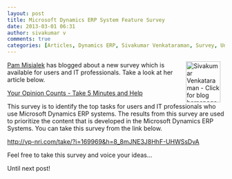 ```yaml
---
layout: post
title: Microsoft Dynamics ERP System Feature Survey
date: 2013-03-01 06:31
author: sivakumar v
comments: true
categories: [Articles, Dynamics ERP, Sivakumar Venkataraman, Survey, Uncategorized]
---
```

<p style="text-align: left;"><a title="Pam Misialek" href="http://blogs.msdn.com/337765/ProfileUrlRedirect.ashx" target="_blank"><img src="https://microsofttpd.github.io/assets/0871.sivav.jpg" alt="Sivakumar Venkataraman - Click for blog homepage" width="80" height="95" align="right" border="0" hspace="10" />Pam Misialek</a> has blogged about a new survey which is available for users and IT professionals. Take a look at her article below.</p>
<p><a title="Your Opinion Counts - Take 5 Minutes and Help" href="http://blogs.msdn.com/b/gp/archive/2013/03/01/your-opinion-counts-take-5-minutes-and-help.aspx" target="_blank">Your Opinion Counts - Take 5 Minutes and Help</a></p>
<p>This survey is to identify the top tasks for users and IT professionals who use Microsoft Dynamics ERP systems. The results from this survey are used to prioritize the content that is developed in the Microsoft Dynamics ERP Systems. You can take this survey from the link below.</p>
<p><a title="http://vp-nri.com/take/?i=169969&amp;h=8_8mJNE3J8HhF-UHWSsDvA" href="http://vp-nri.com/take/?i=169969&amp;h=8_8mJNE3J8HhF-UHWSsDvA" target="_blank">http://vp-nri.com/take/?i=169969&amp;h=8_8mJNE3J8HhF-UHWSsDvA</a></p>
<p>Feel free to take this survey and voice your ideas...</p>
<p>Until next post!</p>
